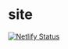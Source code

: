 # site

[![Netlify Status](https://api.netlify.com/api/v1/badges/acc51205-ca96-47e4-bbaa-630849adf156/deploy-status)](https://app.netlify.com/sites/r-rse-draft-site/deploys)

